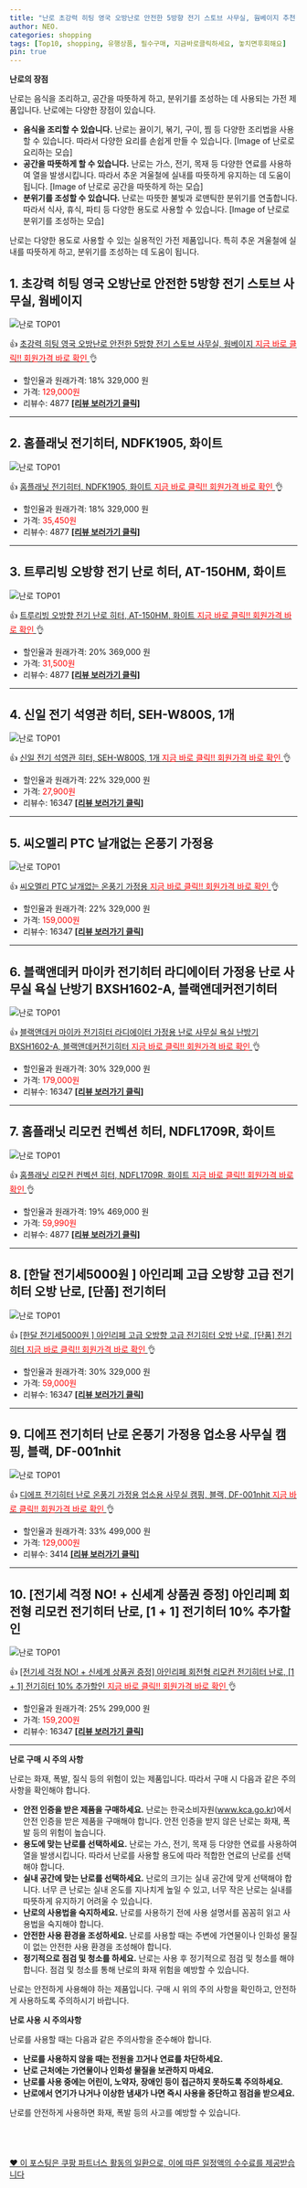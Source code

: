 ```yaml
---
title: "난로 초강력 히팅 영국 오방난로 안전한 5방향 전기 스토브 사무실, 웜베이지 추천 제품 비교 최저 가격 비교 장점 구매가이드"
author: NEO.
categories: shopping
tags: [Top10, shopping, 유행상품, 필수구매, 지금바로클릭하세요, 놓치면후회해요]
pin: true
---
```

**난로의 장점**

난로는 음식을 조리하고, 공간을 따뜻하게 하고, 분위기를 조성하는 데 사용되는 가전 제품입니다. 난로에는 다양한 장점이 있습니다.

* **음식을 조리할 수 있습니다.** 난로는 끓이기, 볶기, 구이, 찜 등 다양한 조리법을 사용할 수 있습니다. 따라서 다양한 요리를 손쉽게 만들 수 있습니다.
[Image of 난로로 요리하는 모습]
* **공간을 따뜻하게 할 수 있습니다.** 난로는 가스, 전기, 목재 등 다양한 연료를 사용하여 열을 발생시킵니다. 따라서 추운 겨울철에 실내를 따뜻하게 유지하는 데 도움이 됩니다.
[Image of 난로로 공간을 따뜻하게 하는 모습]
* **분위기를 조성할 수 있습니다.** 난로는 따뜻한 불빛과 로맨틱한 분위기를 연출합니다. 따라서 식사, 휴식, 파티 등 다양한 용도로 사용할 수 있습니다.
[Image of 난로로 분위기를 조성하는 모습]

난로는 다양한 용도로 사용할 수 있는 실용적인 가전 제품입니다. 특히 추운 겨울철에 실내를 따뜻하게 하고, 분위기를 조성하는 데 도움이 됩니다.

   

## 1. 초강력 히팅 영국 오방난로 안전한 5방향 전기 스토브 사무실, 웜베이지

![난로 TOP01](https://thumbnail10.coupangcdn.com/thumbnails/remote/490x490ex/image/vendor_inventory/6973/b4e927aeab1e3bb893d59662c89d3b4a9a6bea87a2e3444243e502f62b13.jpg)


👍 [초강력 히팅 영국 오방난로 안전한 5방향 전기 스토브 사무실, 웜베이지 <font color=red> 지금 바로 클릭!! 회원가격 바로 확인 </font> ](https://link.coupang.com/re/AFFSDP?lptag=AF3617701&subid=GithubCoopas&pageKey=7657889405&traceid=V0-153&itemId=20393507313&vendorItemId=87476182932) 👌 


- 할인율과 원래가격: 18%  329,000   원
- 가격: <span style='color:red'>129,000원</span>
- 리뷰수: 4877  [**[리뷰 보러가기 클릭]**](https://link.coupang.com/re/AFFSDP?lptag=AF3617701&subid=GithubCoopas&pageKey=7657889405&traceid=V0-153&itemId=20393507313&vendorItemId=87476182932)

---


   

## 2. 홈플래닛 전기히터, NDFK1905, 화이트

![난로 TOP01](https://thumbnail7.coupangcdn.com/thumbnails/remote/490x490ex/image/retail/images/2915110721158978-3262273a-24cf-4ad7-aeea-4c8b1ae11f22.jpg)


👍 [홈플래닛 전기히터, NDFK1905, 화이트 <font color=red> 지금 바로 클릭!! 회원가격 바로 확인 </font> ](https://link.coupang.com/re/AFFSDP?lptag=AF3617701&subid=GithubCoopas&pageKey=5885162592&traceid=V0-153&itemId=10333011832&vendorItemId=77615227010) 👌 


- 할인율과 원래가격: 18%  329,000   원
- 가격: <span style='color:red'>35,450원</span>
- 리뷰수: 4877  [**[리뷰 보러가기 클릭]**](https://link.coupang.com/re/AFFSDP?lptag=AF3617701&subid=GithubCoopas&pageKey=5885162592&traceid=V0-153&itemId=10333011832&vendorItemId=77615227010)

---


   

## 3. 트루리빙 오방향 전기 난로 히터, AT-150HM, 화이트

![난로 TOP01](https://thumbnail7.coupangcdn.com/thumbnails/remote/490x490ex/image/vendor_inventory/dc04/655b22677ef3695076dedcc3c95e5706a2d4546586c3a89e24efab09726e.jpg)


👍 [트루리빙 오방향 전기 난로 히터, AT-150HM, 화이트 <font color=red> 지금 바로 클릭!! 회원가격 바로 확인 </font> ](https://link.coupang.com/re/AFFSDP?lptag=AF3617701&subid=GithubCoopas&pageKey=6172897598&traceid=V0-153&itemId=12061734203&vendorItemId=87720087946) 👌 


- 할인율과 원래가격: 20%  369,000   원
- 가격: <span style='color:red'>31,500원</span>
- 리뷰수: 4877  [**[리뷰 보러가기 클릭]**](https://link.coupang.com/re/AFFSDP?lptag=AF3617701&subid=GithubCoopas&pageKey=6172897598&traceid=V0-153&itemId=12061734203&vendorItemId=87720087946)

---


   

## 4. 신일 전기 석영관 히터, SEH-W800S, 1개

![난로 TOP01](https://thumbnail6.coupangcdn.com/thumbnails/remote/490x490ex/image/retail/images/471766336271512-f02e7e35-9d7f-4c09-b490-9cd86988e711.jpg)


👍 [신일 전기 석영관 히터, SEH-W800S, 1개 <font color=red> 지금 바로 클릭!! 회원가격 바로 확인 </font> ](https://link.coupang.com/re/AFFSDP?lptag=AF3617701&subid=GithubCoopas&pageKey=804166&traceid=V0-153&itemId=3128965&vendorItemId=3003564160) 👌 


- 할인율과 원래가격: 22%  329,000   원
- 가격: <span style='color:red'>27,900원</span>
- 리뷰수: 16347  [**[리뷰 보러가기 클릭]**](https://link.coupang.com/re/AFFSDP?lptag=AF3617701&subid=GithubCoopas&pageKey=804166&traceid=V0-153&itemId=3128965&vendorItemId=3003564160)

---


   

## 5. 씨오멜리 PTC 날개없는 온풍기 가정용

![난로 TOP01](https://thumbnail7.coupangcdn.com/thumbnails/remote/490x490ex/image/vendor_inventory/75b6/3f634e6bf6b7e59fccf78f14a52efb0d367559bc8cca0f71ea1d752adc09.jpg)


👍 [씨오멜리 PTC 날개없는 온풍기 가정용 <font color=red> 지금 바로 클릭!! 회원가격 바로 확인 </font> ](https://link.coupang.com/re/AFFSDP?lptag=AF3617701&subid=GithubCoopas&pageKey=7631326362&traceid=V0-153&itemId=20254825846&vendorItemId=87721013639) 👌 


- 할인율과 원래가격: 22%  329,000   원
- 가격: <span style='color:red'>159,000원</span>
- 리뷰수: 16347  [**[리뷰 보러가기 클릭]**](https://link.coupang.com/re/AFFSDP?lptag=AF3617701&subid=GithubCoopas&pageKey=7631326362&traceid=V0-153&itemId=20254825846&vendorItemId=87721013639)

---


   

## 6. 블랙앤데커 마이카 전기히터 라디에이터 가정용 난로 사무실 욕실 난방기 BXSH1602-A, 블랙앤데커전기히터

![난로 TOP01](https://thumbnail8.coupangcdn.com/thumbnails/remote/490x490ex/image/vendor_inventory/c900/56cdd48ee709a8be3feae90d5af98f94a52e90c18ba3ed0a257acb909e62.jpg)


👍 [블랙앤데커 마이카 전기히터 라디에이터 가정용 난로 사무실 욕실 난방기 BXSH1602-A, 블랙앤데커전기히터 <font color=red> 지금 바로 클릭!! 회원가격 바로 확인 </font> ](https://link.coupang.com/re/AFFSDP?lptag=AF3617701&subid=GithubCoopas&pageKey=7678467730&traceid=V0-153&itemId=20502948604&vendorItemId=87581019355) 👌 


- 할인율과 원래가격: 30%  329,000   원
- 가격: <span style='color:red'>179,000원</span>
- 리뷰수: 16347  [**[리뷰 보러가기 클릭]**](https://link.coupang.com/re/AFFSDP?lptag=AF3617701&subid=GithubCoopas&pageKey=7678467730&traceid=V0-153&itemId=20502948604&vendorItemId=87581019355)

---


   

## 7. 홈플래닛 리모컨 컨벡션 히터, NDFL1709R, 화이트

![난로 TOP01](https://thumbnail7.coupangcdn.com/thumbnails/remote/490x490ex/image/retail/images/4263455229786188-38839181-a2b0-4095-b618-d1aa9b743c9d.jpg)


👍 [홈플래닛 리모컨 컨벡션 히터, NDFL1709R, 화이트 <font color=red> 지금 바로 클릭!! 회원가격 바로 확인 </font> ](https://link.coupang.com/re/AFFSDP?lptag=AF3617701&subid=GithubCoopas&pageKey=6079713270&traceid=V0-153&itemId=11263804258&vendorItemId=78540732876) 👌 


- 할인율과 원래가격: 19%  469,000   원
- 가격: <span style='color:red'>59,990원</span>
- 리뷰수: 4877  [**[리뷰 보러가기 클릭]**](https://link.coupang.com/re/AFFSDP?lptag=AF3617701&subid=GithubCoopas&pageKey=6079713270&traceid=V0-153&itemId=11263804258&vendorItemId=78540732876)

---


   

## 8. [한달 전기세5000원 ] 아인리페 고급 오방향 고급 전기히터 오방 난로, [단품] 전기히터

![난로 TOP01](https://thumbnail6.coupangcdn.com/thumbnails/remote/490x490ex/image/vendor_inventory/7d2d/ff60a214d01a95ddc5b364e436757a57a7034e50850e73d5559074799feb.png)


👍 [[한달 전기세5000원 ] 아인리페 고급 오방향 고급 전기히터 오방 난로, [단품] 전기히터 <font color=red> 지금 바로 클릭!! 회원가격 바로 확인 </font> ](https://link.coupang.com/re/AFFSDP?lptag=AF3617701&subid=GithubCoopas&pageKey=7707721095&traceid=V0-153&itemId=20653096996&vendorItemId=87726075288) 👌 


- 할인율과 원래가격: 30%  329,000   원
- 가격: <span style='color:red'>59,000원</span>
- 리뷰수: 16347  [**[리뷰 보러가기 클릭]**](https://link.coupang.com/re/AFFSDP?lptag=AF3617701&subid=GithubCoopas&pageKey=7707721095&traceid=V0-153&itemId=20653096996&vendorItemId=87726075288)

---


   

## 9. 디에프 전기히터 난로 온풍기 가정용 업소용 사무실 캠핑, 블랙, DF-001nhit

![난로 TOP01](https://thumbnail10.coupangcdn.com/thumbnails/remote/490x490ex/image/vendor_inventory/5364/e46cc11dc4677f8db56b5a07011db72be23a9069315ce2982b736c5c460b.jpg)


👍 [디에프 전기히터 난로 온풍기 가정용 업소용 사무실 캠핑, 블랙, DF-001nhit <font color=red> 지금 바로 클릭!! 회원가격 바로 확인 </font> ](https://link.coupang.com/re/AFFSDP?lptag=AF3617701&subid=GithubCoopas&pageKey=7643267956&traceid=V0-153&itemId=20315854975&vendorItemId=87362125632) 👌 


- 할인율과 원래가격: 33%  499,000   원
- 가격: <span style='color:red'>129,000원</span>
- 리뷰수: 3414  [**[리뷰 보러가기 클릭]**](https://link.coupang.com/re/AFFSDP?lptag=AF3617701&subid=GithubCoopas&pageKey=7643267956&traceid=V0-153&itemId=20315854975&vendorItemId=87362125632)

---


   

## 10. [전기세 걱정 NO! + 신세계 상품권 증정] 아인리페 회전형 리모컨 전기히터 난로, [1 + 1] 전기히터 10% 추가할인

![난로 TOP01](https://thumbnail9.coupangcdn.com/thumbnails/remote/490x490ex/image/vendor_inventory/b123/cf2d7aaffa90e3dc67f340da80eb1be1dac453a7d5d15c9de37493a342ca.png)


👍 [[전기세 걱정 NO! + 신세계 상품권 증정] 아인리페 회전형 리모컨 전기히터 난로, [1 + 1] 전기히터 10% 추가할인 <font color=red> 지금 바로 클릭!! 회원가격 바로 확인 </font> ](https://link.coupang.com/re/AFFSDP?lptag=AF3617701&subid=GithubCoopas&pageKey=7643102646&traceid=V0-153&itemId=20315101410&vendorItemId=87394270459) 👌 


- 할인율과 원래가격: 25%  299,000   원
- 가격: <span style='color:red'>159,200원</span>
- 리뷰수: 16347  [**[리뷰 보러가기 클릭]**](https://link.coupang.com/re/AFFSDP?lptag=AF3617701&subid=GithubCoopas&pageKey=7643102646&traceid=V0-153&itemId=20315101410&vendorItemId=87394270459)

---
**난로 구매 시 주의 사항**

난로는 화재, 폭발, 질식 등의 위험이 있는 제품입니다. 따라서 구매 시 다음과 같은 주의 사항을 확인해야 합니다.

* **안전 인증을 받은 제품을 구매하세요.** 난로는 한국소비자원(www.kca.go.kr)에서 안전 인증을 받은 제품을 구매해야 합니다. 안전 인증을 받지 않은 난로는 화재, 폭발 등의 위험이 높습니다.
* **용도에 맞는 난로를 선택하세요.** 난로는 가스, 전기, 목재 등 다양한 연료를 사용하여 열을 발생시킵니다. 따라서 난로를 사용할 용도에 따라 적합한 연료의 난로를 선택해야 합니다.
* **실내 공간에 맞는 난로를 선택하세요.** 난로의 크기는 실내 공간에 맞게 선택해야 합니다. 너무 큰 난로는 실내 온도를 지나치게 높일 수 있고, 너무 작은 난로는 실내를 따뜻하게 유지하기 어려울 수 있습니다.
* **난로의 사용법을 숙지하세요.** 난로를 사용하기 전에 사용 설명서를 꼼꼼히 읽고 사용법을 숙지해야 합니다.
* **안전한 사용 환경을 조성하세요.** 난로를 사용할 때는 주변에 가연물이나 인화성 물질이 없는 안전한 사용 환경을 조성해야 합니다.
* **정기적으로 점검 및 청소를 하세요.** 난로는 사용 후 정기적으로 점검 및 청소를 해야 합니다. 점검 및 청소를 통해 난로의 화재 위험을 예방할 수 있습니다.

난로는 안전하게 사용해야 하는 제품입니다. 구매 시 위의 주의 사항을 확인하고, 안전하게 사용하도록 주의하시기 바랍니다.

**난로 사용 시 주의사항**

난로를 사용할 때는 다음과 같은 주의사항을 준수해야 합니다.

* **난로를 사용하지 않을 때는 전원을 끄거나 연료를 차단하세요.**
* **난로 근처에는 가연물이나 인화성 물질을 보관하지 마세요.**
* **난로를 사용 중에는 어린이, 노약자, 장애인 등이 접근하지 못하도록 주의하세요.**
* **난로에서 연기가 나거나 이상한 냄새가 나면 즉시 사용을 중단하고 점검을 받으세요.**

난로를 안전하게 사용하면 화재, 폭발 등의 사고를 예방할 수 있습니다.<br><br><br><br><br> [ ❤  이 포스팅은 쿠팡 파트너스 활동의 일환으로, 이에 따른 일정액의 수수료를 제공받습니다](https://link.coupang.com/a/bcEFyh)